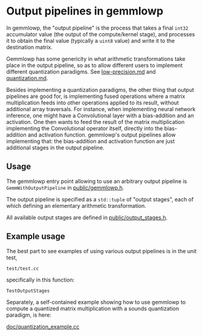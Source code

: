 # Output pipelines in gemmlowp

In gemmlowp, the "output pipeline" is the process that takes a final `int32`
accumulator value (the output of the compute/kernel stage), and processes it to
obtain the final value (typically a `uint8` value) and write it to the
destination matrix.

Gemmlowp has some genericity in what arithmetic transformations take place in
the output pipeline, so as to allow different users to implement different
quantization paradigms. See [low-precision.md](low-precision.md) and
[quantization.md](quantization.md).

Besides implementing a quantization paradigms, the other thing that output
pipelines are good for, is implementing fused operations where a matrix
multiplication feeds into other operations applied to its result, without
additional array traversals. For instance, when implementing neural network
inference, one might have a Convolutional layer with a bias-addition and an
activation. One then wants to feed the result of the matrix multiplication
implementing the Convolutional operator itself, directly into the bias-addition
and activation function. gemmlowp's output pipelines allow implementing that:
the bias-addition and activation function are just additional stages in the
output pipeline.

## Usage

The gemmlowp entry point allowing to use an arbitrary output pipeline is
`GemmWithOutputPipeline` in [public/gemmlowp.h](../public/gemmlowp.h).

The output pipeline is specified as a `std::tuple` of "output stages", each of
which defining an elementary arithmetic transformation.

All available output stages are defined in
[public/output_stages.h](../public/output_stages.h).

## Example usage

The best part to see examples of using various output pipelines is in the unit
test,

```
test/test.cc
```

specifically in this function:

```
TestOutputStages
```

Separately, a self-contained example showing how to use gemmlowp to compute a
quantized matrix multiplication with a sounds quantization paradigm, is here:

[doc/quantization_example.cc](quantization_example.cc)
